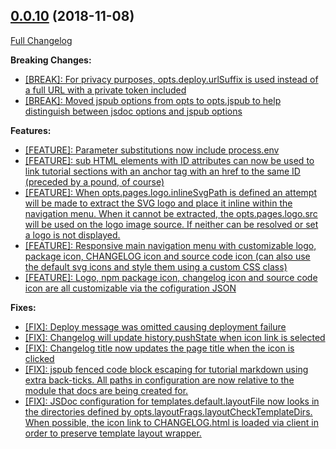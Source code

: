 ## [0.0.10](https://github.com/ugate/jsdocp/tree/v0.0.10) (2018-11-08)
[Full Changelog](https://github.com/ugate/jsdocp/compare/v0.0.10...v0.0.10)


__Breaking Changes:__
* [[BREAK]: For privacy purposes, opts.deploy.urlSuffix is used instead of a full URL with a private token included](https://github.com/ugate/jsdocp/commit/bc787ce013b1d6f605e1da5b47b9ea9ca9ea3fbd)
* [[BREAK]: Moved jspub options from opts to opts.jspub to help distinguish between jsdoc options and jspub options](https://github.com/ugate/jsdocp/commit/df50a37625ca10aba075cbf054e9b0d7df08fc88)

__Features:__
* [[FEATURE]: Parameter substitutions now include process.env](https://github.com/ugate/jsdocp/commit/a99e6ea4320796379a84bf37b1a97fa8cf5ca11f)
* [[FEATURE]: sub HTML elements with ID attributes can now be used to link tutorial sections with an anchor tag with an href to the same ID (preceded by a pound, of course)](https://github.com/ugate/jsdocp/commit/a9147d3c76c565d58e44c9ad5c3f2dab312ff46e)
* [[FEATURE]: When opts.pages.logo.inlineSvgPath is defined an attempt will be made to extract the SVG logo and place it inline within the navigation menu. When it cannot be extracted, the opts.pages.logo.src will be used on the logo image source. If neither can be resolved or set a logo is not displayed.](https://github.com/ugate/jsdocp/commit/5c0bef45cd76a217acd9137196537543b343bdf1)
* [[FEATURE]: Responsive main navigation menu with customizable logo, package icon, CHANGELOG icon and source code icon (can also use the default svg icons and style them using a custom CSS class)](https://github.com/ugate/jsdocp/commit/58567b75c95bb45525a0e3d5db302edb8a67ecac)
* [[FEATURE]: Logo, npm package icon, changelog icon and source code icon are all customizable via the cofiguration JSON](https://github.com/ugate/jsdocp/commit/11e0cf79d4ae6947255e50e0dd1b4a4e419dbb55)

__Fixes:__
* [[FIX]: Deploy message was omitted causing deployment failure](https://github.com/ugate/jsdocp/commit/905e20286d3fd5542ee61444982c560b77f4b932)
* [[FIX]: Changelog will update history.pushState when icon link is selected](https://github.com/ugate/jsdocp/commit/9056c938b54194b1e8452cd2effb1c793f5e3d0f)
* [[FIX]: Changelog title now updates the page title when the icon is clicked](https://github.com/ugate/jsdocp/commit/7576a9528259289cd842d755f42fc1682bc1a212)
* [[FIX]: jspub fenced code block escaping for tutorial markdown using extra back-ticks. All paths in configuration are now relative to the module that docs are being created for.](https://github.com/ugate/jsdocp/commit/c0df52d3b341596f215491dab884c30370780fda)
* [[FIX]: JSDoc configuration for templates.default.layoutFile now looks in the directories defined by opts.layoutFrags.layoutCheckTemplateDirs. When possible, the icon link to CHANGELOG.html is loaded via client in order to preserve template layout wrapper.](https://github.com/ugate/jsdocp/commit/28b02dfbfd4d95176980cbcc900b624530b18f86)